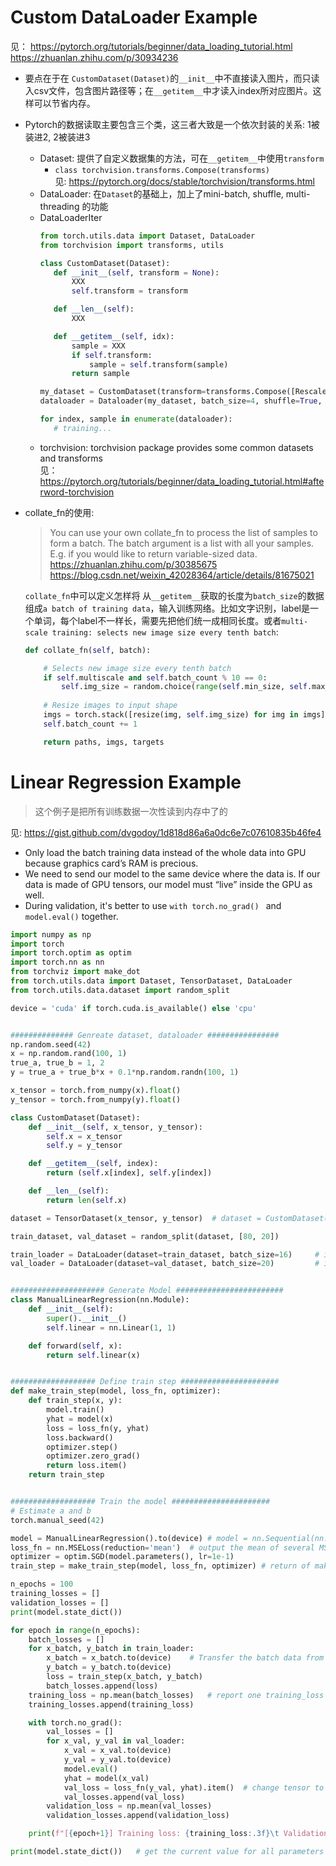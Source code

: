 # Custom DataLoader Example
见： https://pytorch.org/tutorials/beginner/data_loading_tutorial.html  
https://zhuanlan.zhihu.com/p/30934236  
* 要点在于在 `CustomDataset(Dataset)`的`__init__`中不直接读入图片，而只读入csv文件，包含图片路径等；在`__getitem__`中才读入index所对应图片。这样可以节省内存。  
* Pytorch的数据读取主要包含三个类，这三者大致是一个依次封装的关系: 1被装进2, 2被装进3
    * Dataset: 提供了自定义数据集的方法，可在`__getitem__`中使用`transform`
      * `class torchvision.transforms.Compose(transforms)`  
      见: https://pytorch.org/docs/stable/torchvision/transforms.html
    * DataLoader: 在`Dataset`的基础上，加上了mini-batch, shuffle, multi-threading 的功能
    * DataLoaderIter
      ```python
      from torch.utils.data import Dataset, DataLoader
      from torchvision import transforms, utils

      class CustomDataset(Dataset):
         def __init__(self, transform = None):
             XXX
             self.transform = transform

         def __len__(self):
             XXX

         def __getitem__(self, idx):
             sample = XXX
             if self.transform:
                 sample = self.transform(sample)
             return sample

      my_dataset = CustomDataset(transform=transforms.Compose([Rescale(256), RandomCrop(224), ToTensor()]))
      dataloader = Dataloader(my_dataset, batch_size=4, shuffle=True, num_workers=4)

      for index, sample in enumerate(dataloader):
         # training...
      ```
    * torchvision: torchvision package provides some common datasets and transforms  
    见： https://pytorch.org/tutorials/beginner/data_loading_tutorial.html#afterword-torchvision
* collate_fn的使用:
   > You can use your own collate_fn to process the list of samples to form a batch. The batch argument is a list with all your samples. E.g. if you would like to return variable-sized data.  
   > https://zhuanlan.zhihu.com/p/30385675  
   > https://blog.csdn.net/weixin_42028364/article/details/81675021  
   
   `collate_fn`中可以定义怎样将 从`__getitem__`获取的长度为`batch_size`的数据 组成`a batch of training data`，输入训练网络。比如文字识别，label是一个单词，每个label不一样长，需要先把他们统一成相同长度。或者`multi-scale training: selects new image size every tenth batch`:
   ```python
   def collate_fn(self, batch):
   
       # Selects new image size every tenth batch
       if self.multiscale and self.batch_count % 10 == 0:
           self.img_size = random.choice(range(self.min_size, self.max_size + 1, 32))
     
       # Resize images to input shape
       imgs = torch.stack([resize(img, self.img_size) for img in imgs])
       self.batch_count += 1
  
       return paths, imgs, targets
   ```

# Linear Regression Example
> 这个例子是把所有训练数据一次性读到内存中了的  

见: https://gist.github.com/dvgodoy/1d818d86a6a0dc6e7c07610835b46fe4 
* Only load the batch training data instead of the whole data into GPU because graphics card’s RAM is precious.
* We need to send our model to the same device where the data is. If our data is made of GPU tensors, our model must “live” inside the GPU as well.
* During validation, it's better to use `with torch.no_grad() ` and `model.eval()` together.

```python
import numpy as np
import torch
import torch.optim as optim
import torch.nn as nn
from torchviz import make_dot
from torch.utils.data import Dataset, TensorDataset, DataLoader
from torch.utils.data.dataset import random_split

device = 'cuda' if torch.cuda.is_available() else 'cpu'


############## Genreate dataset, dataloader ################
np.random.seed(42)
x = np.random.rand(100, 1)
true_a, true_b = 1, 2
y = true_a + true_b*x + 0.1*np.random.randn(100, 1)

x_tensor = torch.from_numpy(x).float()
y_tensor = torch.from_numpy(y).float()

class CustomDataset(Dataset):
    def __init__(self, x_tensor, y_tensor):
        self.x = x_tensor
        self.y = y_tensor

    def __getitem__(self, index):
        return (self.x[index], self.y[index])

    def __len__(self):
        return len(self.x)

dataset = TensorDataset(x_tensor, y_tensor)  # dataset = CustomDataset(x_tensor, y_tensor)

train_dataset, val_dataset = random_split(dataset, [80, 20])

train_loader = DataLoader(dataset=train_dataset, batch_size=16)     # it is on CPU
val_loader = DataLoader(dataset=val_dataset, batch_size=20)         # it is on CPU


##################### Generate Model ########################
class ManualLinearRegression(nn.Module):
    def __init__(self):
        super().__init__()
        self.linear = nn.Linear(1, 1)

    def forward(self, x):
        return self.linear(x)


################### Define train step ######################
def make_train_step(model, loss_fn, optimizer):
    def train_step(x, y):
        model.train()
        yhat = model(x)
        loss = loss_fn(y, yhat)
        loss.backward()
        optimizer.step()
        optimizer.zero_grad()
        return loss.item()
    return train_step


################### Train the model ######################
# Estimate a and b
torch.manual_seed(42)

model = ManualLinearRegression().to(device) # model = nn.Sequential(nn.Linear(1, 1)).to(device)
loss_fn = nn.MSELoss(reduction='mean')  # output the mean of several MSEloss
optimizer = optim.SGD(model.parameters(), lr=1e-1)
train_step = make_train_step(model, loss_fn, optimizer) # return of make_train_step is a function 

n_epochs = 100
training_losses = []
validation_losses = []
print(model.state_dict())

for epoch in range(n_epochs):
    batch_losses = []
    for x_batch, y_batch in train_loader:
        x_batch = x_batch.to(device)    # Transfer the batch data from CPU to device
        y_batch = y_batch.to(device)
        loss = train_step(x_batch, y_batch)
        batch_losses.append(loss)
    training_loss = np.mean(batch_losses)   # report one training_loss per epoch
    training_losses.append(training_loss)

    with torch.no_grad():
        val_losses = []
        for x_val, y_val in val_loader:
            x_val = x_val.to(device)
            y_val = y_val.to(device)
            model.eval()
            yhat = model(x_val)
            val_loss = loss_fn(y_val, yhat).item()  # change tensor to python type
            val_losses.append(val_loss)
        validation_loss = np.mean(val_losses)
        validation_losses.append(validation_loss)

    print(f"[{epoch+1}] Training loss: {training_loss:.3f}\t Validation loss: {validation_loss:.3f}")

print(model.state_dict())   # get the current value for all parameters
```
